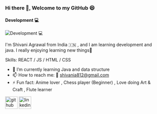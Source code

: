 ### Hi there 👋, Welcome to my GitHub 😄
#### Development 💻
![Development 💻](https://media.licdn.com/dms/image/D4D16AQFL9S2zG_zmzg/profile-displaybackgroundimage-shrink_350_1400/0/1681217514515?e=1718236800&v=beta&t=AFqK0DVHsjxLYPp_F-NDTHGjyi-e2qZ2eDXHfiWmX2w)

I'm Shivani Agrawal from India &#x1F1EE;&#x1F1F3; , and I am learning development and java. I really enjoying learning new things💫


Skills: REACT / JS / HTML / CSS

- 🌱 I’m currently learning Java and data structure 
- 📫 How to reach me: 📧 shivania812@gmail.com 
- ⚡ Fun fact: Anime lover , Chess player (Beginner) , Love doing Art & Craft , Flute learner  


[<img src='https://cdn.jsdelivr.net/npm/simple-icons@3.0.1/icons/github.svg' alt='github' height='40'>](https://github.com/https://github.com/shivani-data)  [<img src='https://cdn.jsdelivr.net/npm/simple-icons@3.0.1/icons/linkedin.svg' alt='linkedin' height='40'>](https://www.linkedin.com/in/https://www.linkedin.com/in/shivani-agrawal-74228a1a7//)  

